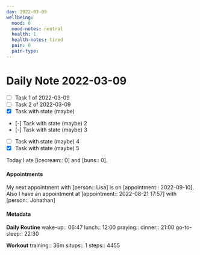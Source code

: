 ```yaml
---
day: 2022-03-09
wellbeing:
  mood: 0
  mood-notes: neutral
  health: 1
  health-notes: tired
  pain: 0
  pain-type: 
---
```


# Daily Note 2022-03-09

- [ ] Task 1 of 2022-03-09
- [ ] Task 2 of 2022-03-09
- [x] Task with state (maybe)
- [-] Task with state (maybe) 2
- [-] Task with state (maybe) 3
- [ ] Task with state (maybe) 4
- [x] Task with state (maybe) 5

Today I ate [icecream:: 0] and [buns:: 0].

#### Appointments
My next appointment with [person:: Lisa] is on [appointment:: 2022-09-10].
Also I have an appointment at [appointment:: 2022-08-21 17:57] with [person:: Jonathan]

#### Metadata

**Daily Routine**
wake-up:: 06:47
lunch:: 12:00
praying:: 
dinner:: 21:00
go-to-sleep:: 22:30

**Workout**
training:: 36m
situps:: 1
steps:: 4455
